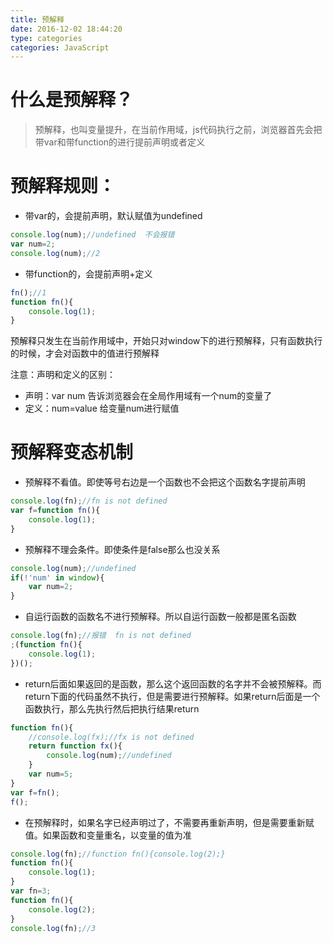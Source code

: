 ```yaml
---
title: 预解释
date: 2016-12-02 18:44:20
type: categories
categories: JavaScript
---
```


# 什么是预解释？
> 预解释，也叫变量提升，在当前作用域，js代码执行之前，浏览器首先会把带var和带function的进行提前声明或者定义

# 预解释规则：
- 带var的，会提前声明，默认赋值为undefined
```js
console.log(num);//undefined  不会报错
var num=2;
console.log(num);//2
```

- 带function的，会提前声明+定义
```js
fn();//1
function fn(){
    console.log(1);
}
```

预解释只发生在当前作用域中，开始只对window下的进行预解释，只有函数执行的时候，才会对函数中的值进行预解释

注意：声明和定义的区别：
- 声明：var num   告诉浏览器会在全局作用域有一个num的变量了
- 定义：num=value 给变量num进行赋值

# 预解释变态机制
- 预解释不看值。即使等号右边是一个函数也不会把这个函数名字提前声明
```js
console.log(fn);//fn is not defined
var f=function fn(){
    console.log(1);
}
```

- 预解释不理会条件。即使条件是false那么也没关系
```js
console.log(num);//undefined
if(!'num' in window){
    var num=2;
}
```

- 自运行函数的函数名不进行预解释。所以自运行函数一般都是匿名函数
```js
console.log(fn);//报错  fn is not defined
;(function fn(){
    console.log(1);
})();
```

- return后面如果返回的是函数，那么这个返回函数的名字并不会被预解释。而return下面的代码虽然不执行，但是需要进行预解释。如果return后面是一个函数执行，那么先执行然后把执行结果return
```js
function fn(){
    //console.log(fx);//fx is not defined
    return function fx(){
        console.log(num);//undefined
    }
    var num=5;
}
var f=fn();
f();
```

- 在预解释时，如果名字已经声明过了，不需要再重新声明，但是需要重新赋值。如果函数和变量重名，以变量的值为准
```js
console.log(fn);//function fn(){console.log(2);}
function fn(){
    console.log(1);
}
var fn=3;
function fn(){
    console.log(2);
}
console.log(fn);//3
```


